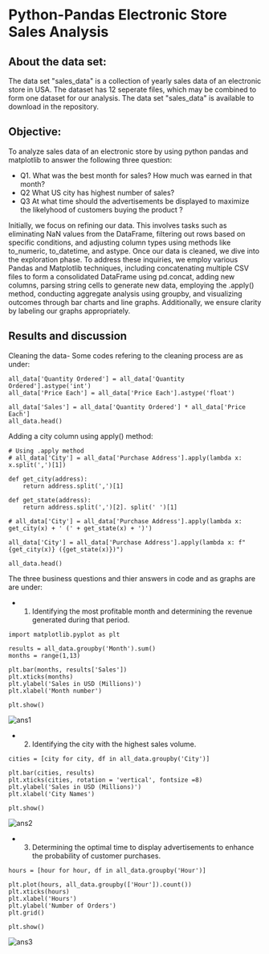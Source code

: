 # Python-Pandas Electronic Store Sales Analysis

## About the data set: 

The data set "sales_data" is a collection of yearly sales data of an electronic store in USA. The dataset has 12 seperate files, which may be combined to form one dataset for our analysis. The data set "sales_data" is available to download in the repository.  

## Objective: 
To analyze sales data of an electronic store by using python pandas and matplotlib to answer the following three question:
- Q1. What was the best month for sales? How much was earned in that month?
- Q2 What US city has highest number of sales?
- Q3 At what time should the advertisements be displayed to maximize the likelyhood of customers buying the product ?

Initially, we focus on refining our data. This involves tasks such as eliminating NaN values from the DataFrame, filtering out rows based on specific conditions, and adjusting column types using methods like to_numeric, to_datetime, and astype.
Once our data is cleaned, we dive into the exploration phase. To address these inquiries, we employ various Pandas and Matplotlib techniques, including concatenating multiple CSV files to form a consolidated DataFrame using pd.concat, adding new columns, parsing string cells to generate new data, employing the .apply() method, conducting aggregate analysis using groupby, and visualizing outcomes through bar charts and line graphs. Additionally, we ensure clarity by labeling our graphs appropriately.

## Results and discussion

Cleaning the data- Some codes refering to the cleaning process are as under:
```
all_data['Quantity Ordered'] = all_data['Quantity Ordered'].astype('int')
all_data['Price Each'] = all_data['Price Each'].astype('float')

all_data['Sales'] = all_data['Quantity Ordered'] * all_data['Price Each']
all_data.head()
```
Adding a city column using apply() method:
```
# Using .apply method
# all_data['City'] = all_data['Purchase Address'].apply(lambda x: x.split(',')[1])

def get_city(address):
    return address.split(',')[1]
    
def get_state(address):
    return address.split(',')[2]. split(' ')[1]
    
# all_data['City'] = all_data['Purchase Address'].apply(lambda x: get_city(x) + ' (' + get_state(x) + ')')

all_data['City'] = all_data['Purchase Address'].apply(lambda x: f"{get_city(x)} ({get_state(x)})")

all_data.head()
```
The three business questions and thier answers in code and as graphs are are under:

- 1. Identifying the most profitable month and determining the revenue generated during that period.

```
import matplotlib.pyplot as plt

results = all_data.groupby('Month').sum()
months = range(1,13)

plt.bar(months, results['Sales'])
plt.xticks(months)
plt.ylabel('Sales in USD (Millions)')
plt.xlabel('Month number')

plt.show()

```
![ans1](https://github.com/rrawat1145/Pd_ElectronicStoreSales_USA/blob/main/Screenshot/1.png?raw=true)

- 2. Identifying the city with the highest sales volume.
```
cities = [city for city, df in all_data.groupby('City')]

plt.bar(cities, results)
plt.xticks(cities, rotation = 'vertical', fontsize =8)
plt.ylabel('Sales in USD (Millions)') 
plt.xlabel('City Names')

plt.show()

```
![ans2](https://github.com/rrawat1145/Pd_ElectronicStoreSales_USA/blob/main/Screenshot/2.png?raw=true)

- 3. Determining the optimal time to display advertisements to enhance the probability of customer purchases.

```
hours = [hour for hour, df in all_data.groupby('Hour')]

plt.plot(hours, all_data.groupby(['Hour']).count())
plt.xticks(hours)
plt.xlabel('Hours')
plt.ylabel('Number of Orders')
plt.grid()

plt.show()

```
![ans3](https://github.com/rrawat1145/Pd_ElectronicStoreSales_USA/blob/main/Screenshot/3.png?raw=true)
